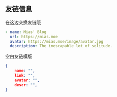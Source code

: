 ## 友链信息

在这边交换友链哦

```yaml
- name: Mias' Blog
  url: https://mias.moe
  avatar: https://mias.moe/image/avatar.jpg
  description: The inescapable lot of solitude.
```

空白友链模版

```json
{
    name: "",
    link: "",
    avatar: "",
    descr: "",
}
```